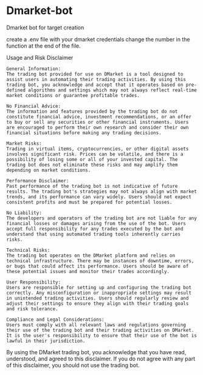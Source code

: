 # Dmarket-bot
Dmarket bot for target creation

create a .env file with your dmarket credentials
change the number in the function at the end of the file.

Usage and Risk Disclaimer

    General Information:
    The trading bot provided for use on DMarket is a tool designed to assist users in automating their trading activities. By using this trading bot, you acknowledge and accept that it operates based on pre-defined algorithms and settings which may not always reflect real-time market conditions or guarantee profitable trades.

    No Financial Advice:
    The information and features provided by the trading bot do not constitute financial advice, investment recommendations, or an offer to buy or sell any securities or other financial instruments. Users are encouraged to perform their own research and consider their own financial situations before making any trading decisions.

    Market Risks:
    Trading in virtual items, cryptocurrencies, or other digital assets involves significant risk. Prices can be volatile, and there is a possibility of losing some or all of your invested capital. The trading bot does not eliminate these risks and may amplify them depending on market conditions.

    Performance Disclaimer:
    Past performance of the trading bot is not indicative of future results. The trading bot's strategies may not always align with market trends, and its performance can vary widely. Users should not expect consistent profits and must be prepared for potential losses.

    No Liability:
    The developers and operators of the trading bot are not liable for any financial losses or damages arising from the use of the bot. Users accept full responsibility for any trades executed by the bot and understand that using automated trading tools inherently carries risks.

    Technical Risks:
    The trading bot operates on the DMarket platform and relies on technical infrastructure. There may be instances of downtime, errors, or bugs that could affect its performance. Users should be aware of these potential issues and monitor their trades accordingly.

    User Responsibility:
    Users are responsible for setting up and configuring the trading bot correctly. Any misconfiguration or inappropriate settings may result in unintended trading activities. Users should regularly review and adjust their settings to ensure they align with their trading goals and risk tolerance.

    Compliance and Legal Considerations:
    Users must comply with all relevant laws and regulations governing their use of the trading bot and their trading activities on DMarket. It is the user's responsibility to ensure that their use of the bot is lawful in their jurisdiction.

By using the DMarket trading bot, you acknowledge that you have read, understood, and agreed to this disclaimer. If you do not agree with any part of this disclaimer, you should not use the trading bot.
